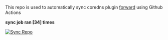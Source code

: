 This repo is used to automatically sync coredns plugin [forward](https://github.com/QZLin/forward) using Github Actions

**sync job ran [34] times**

[![Sync Repo](https://github.com/QZLin/coredns-extract/actions/workflows/sync.yaml/badge.svg)](https://github.com/QZLin/coredns-extract/actions/workflows/sync.yaml)
